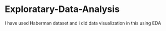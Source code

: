 # Exploratary-Data-Analysis
I have used Haberman dataset and i did data visualization in this using EDA
